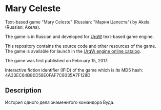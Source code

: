 # Mary Celeste

Text-based game "Mary Celeste" (Russian: "Мария Целеста") by Akela (Russian: Акела).

The game is in Russian and developed for [UrqW](https://github.com/urqw/UrqW) text-based game engine.

This repository contains the source code and other resources of the game. The game is available for launch in the [UrqW engine online catalog](https://urqw.github.io/UrqW/#mary_celeste).

The game was first published on February 15, 2017.

Interactive fiction identifier (IFID) of the game which is its MD5 hash: 4A33EC64B80D58E0FAF7C8035A7F128D

## Description

История одного дела знаменитого командора Вуда.

